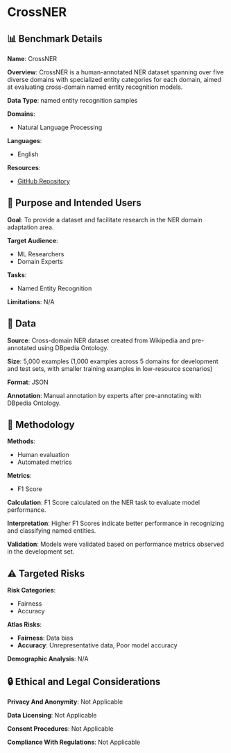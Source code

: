 # CrossNER

## 📊 Benchmark Details

**Name**: CrossNER

**Overview**: CrossNER is a human-annotated NER dataset spanning over five diverse domains with specialized entity categories for each domain, aimed at evaluating cross-domain named entity recognition models.

**Data Type**: named entity recognition samples

**Domains**:
- Natural Language Processing

**Languages**:
- English

**Resources**:
- [GitHub Repository](https://github.com/zliucr/CrossNER)

## 🎯 Purpose and Intended Users

**Goal**: To provide a dataset and facilitate research in the NER domain adaptation area.

**Target Audience**:
- ML Researchers
- Domain Experts

**Tasks**:
- Named Entity Recognition

**Limitations**: N/A

## 💾 Data

**Source**: Cross-domain NER dataset created from Wikipedia and pre-annotated using DBpedia Ontology.

**Size**: 5,000 examples (1,000 examples across 5 domains for development and test sets, with smaller training examples in low-resource scenarios)

**Format**: JSON

**Annotation**: Manual annotation by experts after pre-annotating with DBpedia Ontology.

## 🔬 Methodology

**Methods**:
- Human evaluation
- Automated metrics

**Metrics**:
- F1 Score

**Calculation**: F1 Score calculated on the NER task to evaluate model performance.

**Interpretation**: Higher F1 Scores indicate better performance in recognizing and classifying named entities.

**Validation**: Models were validated based on performance metrics observed in the development set.

## ⚠️ Targeted Risks

**Risk Categories**:
- Fairness
- Accuracy

**Atlas Risks**:
- **Fairness**: Data bias
- **Accuracy**: Unrepresentative data, Poor model accuracy

**Demographic Analysis**: N/A

## 🔒 Ethical and Legal Considerations

**Privacy And Anonymity**: Not Applicable

**Data Licensing**: Not Applicable

**Consent Procedures**: Not Applicable

**Compliance With Regulations**: Not Applicable
